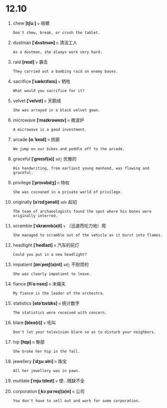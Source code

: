 # 12.10




1. chew **[tʃuː]** `v` 咀嚼
    ```
    Don't chew, break, or crush the tablet.
    
    ```

2. dustman **[ˈdʌstmən]** `n` 清洁工人
    ```
    As a dustman, she always work very hard.
    
    ```

3. raid **[reɪd]** `v` 袭击
    ```
    They carried out a bombing raid on enemy bases.
    
    ```

4. sacrifice **[ˈsækrɪfaɪs]** `v` 牺牲
    ```
    What would you sacrifice for it?
    
    ```

5. velvet **[ˈvelvɪt]** `n` 天鹅绒
    ```
    She was arrayed in a black velvet gown.
    
    ```

6. microwave **[ˈmaɪkrəweɪv]** `n` 微波炉
    ```
    A microwave is a good investment.
    
    ```

7. arcade **[ɑːˈkeɪd]** `n` 拱廊
    ```
    We jump on our bikes and peddle off to the arcade.
    
    ```

8. graceful **[ˈɡreɪsf(ə)]** `adj` 优雅的
    ```
    His handwriting, from earliest young manhood, was flowing and graceful.
    
    ```

9. privilege **[ˈprɪvəlɪdʒ]** `n` 特权
    ```
    She was cocooned in a private world of privilege.
    
    ```

10. originally **[əˈrɪdʒənəli]** `adv` 起初
    ```
    The team of archaeologists found the spot where his bones were originally interred.
    
    ```

11. scramble **[ˈskræmb(ə)l]** `v` （迅速而吃力地）爬
    ```
    She managed to scramble out of the vehicle as it burst into flames.
    
    ```

12. headlight **[ˈhedlaɪt]** `n` 汽车的前灯
    ```
    Could you put in a new headlight?
    
    ```

13. impatient **[ɪmˈpeɪʃ(ə)nt]** `adj` 不耐烦的
    ```
    She was clearly impatient to leave.
    
    ```

14. fiance **[fiˈɑːnseɪ]** `n` 未婚夫
    ```
    My fiance is the leader of the orchestra.
    
    ```

15. statistics **[stəˈtɪstɪks]** `n` 统计数字
    ```
    The statistics were received with concern.
    
    ```

16. blare **[bleə(r)]** `v` 吼叫
    ```
    Don't let your television blare so as to disturb your neighbors.
    
    ```

17. hip **[hɪp]** `n` 臀部
    ```
    She broke her hip in the fall.
    
    ```

18. jewellery **[ˈdʒuːəlri]** `n` 珠宝
    ```
    All her jewellery was in pawn.
    
    ```

19. mutilate **[ˈmjuːtɪleɪt]** `v` 使...残缺不全

20. corporation **[ˌkɔːpəˈreɪʃ(ə)n]** `n` 公司
    ```
    You don't have to sell out and work for some corporation.
    
    ```

